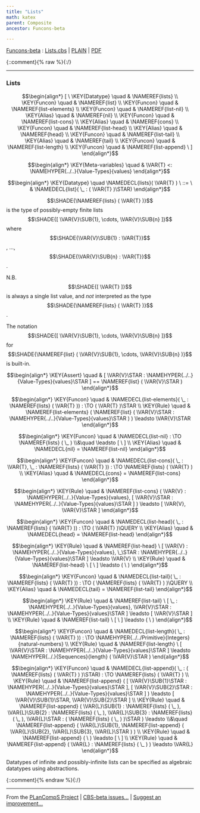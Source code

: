```yaml
---
title: "Lists"
math: katex
parent: Composite
ancestor: Funcons-beta

---
```

[Funcons-beta] : [Lists.cbs] \| [PLAIN] \| [PDF]

{::comment}{% raw %}{:/}


----

### Lists
               


$$\begin{align*}
  [ \
  \KEY{Datatype} \quad & \NAMEREF{lists} \\
  \KEY{Funcon} \quad & \NAMEREF{list} \\
  \KEY{Funcon} \quad & \NAMEREF{list-elements} \\
  \KEY{Funcon} \quad & \NAMEREF{list-nil} \\
  \KEY{Alias} \quad & \NAMEREF{nil} \\
  \KEY{Funcon} \quad & \NAMEREF{list-cons} \\
  \KEY{Alias} \quad & \NAMEREF{cons} \\
  \KEY{Funcon} \quad & \NAMEREF{list-head} \\
  \KEY{Alias} \quad & \NAMEREF{head} \\
  \KEY{Funcon} \quad & \NAMEREF{list-tail} \\
  \KEY{Alias} \quad & \NAMEREF{tail} \\
  \KEY{Funcon} \quad & \NAMEREF{list-length} \\
  \KEY{Funcon} \quad & \NAMEREF{list-append}
  \ ]
\end{align*}$$

$$\begin{align*}
  \KEY{Meta-variables} \quad
  & \VAR{T} <: \NAMEHYPER{../..}{Value-Types}{values}
\end{align*}$$

$$\begin{align*}
  \KEY{Datatype} \quad 
  \NAMEDECL{lists}(
                     \VAR{T} ) 
  \ ::= \ & \NAMEDECL{list}(
                               \_ : (  \VAR{T} )\STAR)
\end{align*}$$


  $$\SHADE{\NAMEREF{lists}
           (  \VAR{T} )}$$ is the type of possibly-empty finite lists $$\SHADE{[  \VAR{V}\SUB{1}, 
                \cdots, 
                \VAR{V}\SUB{n} ]}$$ 
  where $$\SHADE{\VAR{V}\SUB{1} : \VAR{T}}$$, ..., $$\SHADE{\VAR{V}\SUB{n} : \VAR{T}}$$.
  
  N.B. $$\SHADE{[  \VAR{T} ]}$$ is always a single list value, and *not* interpreted as the
  type $$\SHADE{\NAMEREF{lists}
           (  \VAR{T} )}$$.
  
  The notation $$\SHADE{[  \VAR{V}\SUB{1}, 
                \cdots, 
                \VAR{V}\SUB{n} ]}$$ for $$\SHADE{\NAMEREF{list}
           (  \VAR{V}\SUB{1}, 
                  \cdots, 
                  \VAR{V}\SUB{n} )}$$ is built-in.


$$\begin{align*}
  \KEY{Assert} \quad
  & [  \VAR{V}\STAR : \NAMEHYPER{../..}{Value-Types}{values}\STAR ] 
    == \NAMEREF{list}
         (  \VAR{V}\STAR )
\end{align*}$$

$$\begin{align*}
  \KEY{Funcon} \quad
  & \NAMEDECL{list-elements}(
                       \_ : \NAMEREF{lists}
                                 (  \VAR{T} )) 
    :  \TO (  \VAR{T} )\STAR 
\\
  \KEY{Rule} \quad
    & \NAMEREF{list-elements}
        (  \NAMEREF{list}
                (  \VAR{V}\STAR : \NAMEHYPER{../..}{Value-Types}{values}\STAR ) ) \leadsto 
        \VAR{V}\STAR
\end{align*}$$

$$\begin{align*}
  \KEY{Funcon} \quad
  & \NAMEDECL{list-nil} 
    :  \TO \NAMEREF{lists}
                     (  \_ ) \\&\quad
    \leadsto [   \  ]
\\
  \KEY{Alias} \quad
  & \NAMEDECL{nil} = \NAMEREF{list-nil}
\end{align*}$$

$$\begin{align*}
  \KEY{Funcon} \quad
  & \NAMEDECL{list-cons}(
                       \_ : \VAR{T}, \_ : \NAMEREF{lists}
                                 (  \VAR{T} )) 
    :  \TO \NAMEREF{lists}
                     (  \VAR{T} ) 
\\
  \KEY{Alias} \quad
  & \NAMEDECL{cons} = \NAMEREF{list-cons}
\end{align*}$$

$$\begin{align*}
  \KEY{Rule} \quad
    & \NAMEREF{list-cons}
        (  \VAR{V} : \NAMEHYPER{../..}{Value-Types}{values}, 
               [  \VAR{V}\STAR : \NAMEHYPER{../..}{Value-Types}{values}\STAR ] ) \leadsto 
        [  \VAR{V}, 
               \VAR{V}\STAR ]
\end{align*}$$

$$\begin{align*}
  \KEY{Funcon} \quad
  & \NAMEDECL{list-head}(
                       \_ : \NAMEREF{lists}
                                 (  \VAR{T} )) 
    :  \TO (  \VAR{T} )\QUERY 
\\
  \KEY{Alias} \quad
  & \NAMEDECL{head} = \NAMEREF{list-head}
\end{align*}$$

$$\begin{align*}
  \KEY{Rule} \quad
    & \NAMEREF{list-head} \ 
        [  \VAR{V} : \NAMEHYPER{../..}{Value-Types}{values}, 
               \_\STAR : \NAMEHYPER{../..}{Value-Types}{values}\STAR ] \leadsto 
        \VAR{V}
\\
  \KEY{Rule} \quad
    & \NAMEREF{list-head} \ 
        [   \  ] \leadsto 
        (   \  )
\end{align*}$$

$$\begin{align*}
  \KEY{Funcon} \quad
  & \NAMEDECL{list-tail}(
                       \_ : \NAMEREF{lists}
                                 (  \VAR{T} )) 
    :  \TO (  \NAMEREF{lists}
                           (  \VAR{T} ) )\QUERY 
\\
  \KEY{Alias} \quad
  & \NAMEDECL{tail} = \NAMEREF{list-tail}
\end{align*}$$

$$\begin{align*}
  \KEY{Rule} \quad
    & \NAMEREF{list-tail} \ 
        [  \_ : \NAMEHYPER{../..}{Value-Types}{values}, 
               \VAR{V}\STAR : \NAMEHYPER{../..}{Value-Types}{values}\STAR ] \leadsto 
        [  \VAR{V}\STAR ]
\\
  \KEY{Rule} \quad
    & \NAMEREF{list-tail} \ 
        [   \  ] \leadsto 
        (   \  )
\end{align*}$$

$$\begin{align*}
  \KEY{Funcon} \quad
  & \NAMEDECL{list-length}(
                       \_ : \NAMEREF{lists}
                                 (  \VAR{T} )) 
    :  \TO \NAMEHYPER{../../Primitive}{Integers}{natural-numbers} 
\\
  \KEY{Rule} \quad
    & \NAMEREF{list-length} \ 
        [  \VAR{V}\STAR : \NAMEHYPER{../..}{Value-Types}{values}\STAR ] \leadsto 
        \NAMEHYPER{../.}{Sequences}{length}
          (  \VAR{V}\STAR )
\end{align*}$$

$$\begin{align*}
  \KEY{Funcon} \quad
  & \NAMEDECL{list-append}(
                       \_ : (  \NAMEREF{lists}
                                       (  \VAR{T} ) )\STAR) 
    :  \TO \NAMEREF{lists}
                     (  \VAR{T} ) 
\\
  \KEY{Rule} \quad
    & \NAMEREF{list-append}
        (  [  \VAR{V}\SUB{1}\STAR : \NAMEHYPER{../..}{Value-Types}{values}\STAR ], 
               [  \VAR{V}\SUB{2}\STAR : \NAMEHYPER{../..}{Value-Types}{values}\STAR ] ) \leadsto 
        [  \VAR{V}\SUB{1}\STAR, 
               \VAR{V}\SUB{2}\STAR ]
\\
  \KEY{Rule} \quad
    & \NAMEREF{list-append}
        (  \VAR{L}\SUB{1} : \NAMEREF{lists}
                          (  \_ ), 
               \VAR{L}\SUB{2} : \NAMEREF{lists}
                          (  \_ ), 
               \VAR{L}\SUB{3} : \NAMEREF{lists}
                          (  \_ ), 
               \VAR{L}\STAR : (  \NAMEREF{lists}
                                (  \_ ) )\STAR ) \leadsto \\&\quad
        \NAMEREF{list-append}
          (  \VAR{L}\SUB{1}, 
                 \NAMEREF{list-append}
                  (  \VAR{L}\SUB{2}, 
                         \VAR{L}\SUB{3}, 
                         \VAR{L}\STAR ) )
\\
  \KEY{Rule} \quad
    & \NAMEREF{list-append}
        (   \  ) \leadsto 
        [   \  ]
\\
  \KEY{Rule} \quad
    & \NAMEREF{list-append}
        (  \VAR{L} : \NAMEREF{lists}
                          (  \_ ) ) \leadsto 
        \VAR{L}
\end{align*}$$


  Datatypes of infinite and possibly-infinite lists can be specified as
  algebraic datatypes using abstractions.




[Funcons-beta]: /CBS-beta/math/Funcons-beta
  "FUNCONS-BETA"
[Unstable-Funcons-beta]: /CBS-beta/math/Unstable-Funcons-beta
  "UNSTABLE-FUNCONS-BETA"
[Languages-beta]: /CBS-beta/math/Languages-beta
  "LANGUAGES-BETA"
[Unstable-Languages-beta]: /CBS-beta/math/Unstable-Languages-beta
  "UNSTABLE-LANGUAGES-BETA"
[CBS-beta]: /CBS-beta
  "CBS-BETA"
[Lists.cbs]: https://github.com/plancomps/CBS-beta/blob/master/Funcons-beta/Values/Composite/Lists/Lists.cbs
  "CBS SOURCE FILE ON GITHUB"
[PLAIN]: /CBS-beta/docs/Funcons-beta/Values/Composite/Lists
  "CBS SOURCE WEB PAGE"
 [PRETTY]: /CBS-beta/math/Funcons-beta/Values/Composite/Lists
  "CBS-KATEX WEB PAGE"
[PDF]: /CBS-beta/math/Funcons-beta/Values/Composite/Lists/Lists.pdf
  "CBS-LATEX PDF FILE"
[PLanCompS Project]: https://plancomps.github.io
  "PROGRAMMING LANGUAGE COMPONENTS AND SPECIFICATIONS PROJECT HOME PAGE"
{::comment}{% endraw %}{:/}


____

From the [PLanCompS Project] | [CBS-beta issues...] | [Suggest an improvement...]

[CBS-beta issues...]: https://github.com/plancomps/CBS-beta/issues
  "CBS-BETA ISSUE REPORTS ON GITHUB"
[Suggest an improvement...]: mailto:plancomps@gmail.com?Subject=CBS-beta%20-%20comment&Body=Re%3A%20CBS-beta%20specification%20at%20Values/Composite/Lists/Lists.cbs%0A%0AComment/Query/Issue/Suggestion%3A%0A%0A%0ASignature%3A%0A
  "GENERATE AN EMAIL TEMPLATE"
